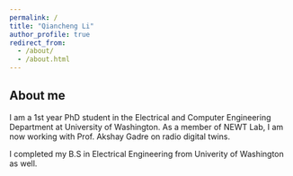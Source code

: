 ```yaml
---
permalink: /
title: "Qiancheng Li"
author_profile: true
redirect_from: 
  - /about/
  - /about.html
---
```


About me
------ 
I am a 1st year PhD student in the Electrical and Computer Engineering Department at University of Washington. As a member of NEWT Lab, I am now working with Prof. Akshay Gadre on radio digital twins.

I completed my B.S in Electrical Engineering from Univerity of Washington as well.